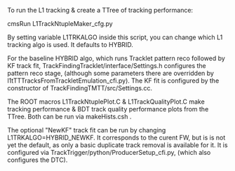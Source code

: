 To run the L1 tracking & create a TTree of tracking performance:

cmsRun L1TrackNtupleMaker_cfg.py

By setting variable L1TRKALGO inside this script, you can change which 
L1 tracking algo is used. It defaults to HYBRID.

For the baseline HYBRID algo, which runs Tracklet pattern reco followed
by KF track fit, TrackFindingTracklet/interface/Settings.h configures the pattern reco stage, (although some 
parameters there are overridden by l1tTTTracksFromTrackletEmulation_cfi.py).
The KF fit is configured by the constructor of TrackFindingTMTT/src/Settings.cc.

The ROOT macros L1TrackNtuplePlot.C & L1TrackQualityPlot.C make tracking 
performance & BDT track quality performance plots from the TTree. 
Both can be run via makeHists.csh .

The optional "NewKF" track fit can be run by changing L1TRKALGO=HYBRID_NEWKF. It corresponds to the curent FW, but is is not yet the default, as only a basic duplicate track removal is available for it. It is configured via 
TrackTrigger/python/ProducerSetup_cfi.py, (which also configures the DTC).
